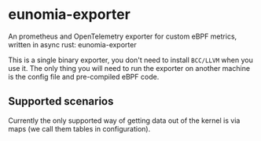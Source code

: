 # eunomia-exporter

An prometheus and OpenTelemetry exporter for custom eBPF metrics, written in async rust: eunomia-exporter

This is a single binary exporter, you don't need to install `BCC/LLVM` when you use it. The only thing you will need to run the exporter on another machine is the config file and pre-compiled eBPF code.

## Supported scenarios

Currently the only supported way of getting data out of the kernel is via maps (we call them tables in configuration).
